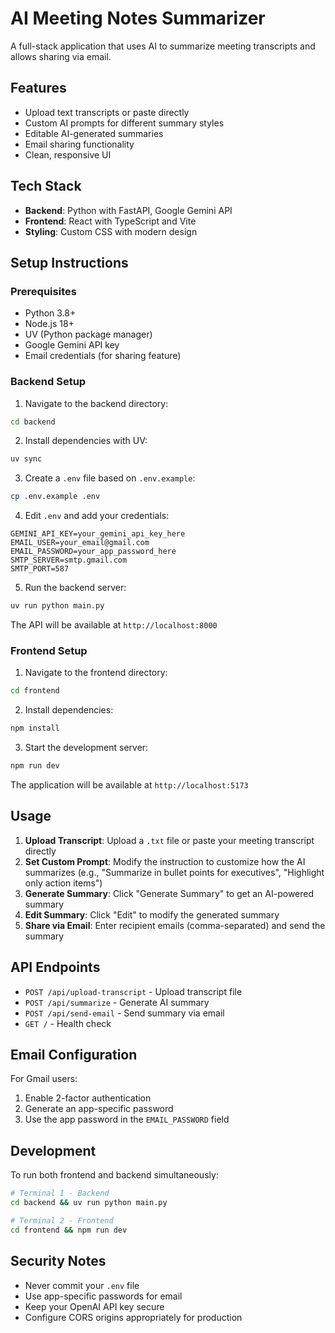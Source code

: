 # AI Meeting Notes Summarizer

A full-stack application that uses AI to summarize meeting transcripts and allows sharing via email.

## Features

- Upload text transcripts or paste directly
- Custom AI prompts for different summary styles
- Editable AI-generated summaries
- Email sharing functionality
- Clean, responsive UI

## Tech Stack

- **Backend**: Python with FastAPI, Google Gemini API
- **Frontend**: React with TypeScript and Vite
- **Styling**: Custom CSS with modern design

## Setup Instructions

### Prerequisites

- Python 3.8+
- Node.js 18+
- UV (Python package manager)
- Google Gemini API key
- Email credentials (for sharing feature)

### Backend Setup

1. Navigate to the backend directory:
```bash
cd backend
```

2. Install dependencies with UV:
```bash
uv sync
```

3. Create a `.env` file based on `.env.example`:
```bash
cp .env.example .env
```

4. Edit `.env` and add your credentials:
```env
GEMINI_API_KEY=your_gemini_api_key_here
EMAIL_USER=your_email@gmail.com
EMAIL_PASSWORD=your_app_password_here
SMTP_SERVER=smtp.gmail.com
SMTP_PORT=587
```

5. Run the backend server:
```bash
uv run python main.py
```

The API will be available at `http://localhost:8000`

### Frontend Setup

1. Navigate to the frontend directory:
```bash
cd frontend
```

2. Install dependencies:
```bash
npm install
```

3. Start the development server:
```bash
npm run dev
```

The application will be available at `http://localhost:5173`

## Usage

1. **Upload Transcript**: Upload a `.txt` file or paste your meeting transcript directly
2. **Set Custom Prompt**: Modify the instruction to customize how the AI summarizes (e.g., "Summarize in bullet points for executives", "Highlight only action items")
3. **Generate Summary**: Click "Generate Summary" to get an AI-powered summary
4. **Edit Summary**: Click "Edit" to modify the generated summary
5. **Share via Email**: Enter recipient emails (comma-separated) and send the summary

## API Endpoints

- `POST /api/upload-transcript` - Upload transcript file
- `POST /api/summarize` - Generate AI summary
- `POST /api/send-email` - Send summary via email
- `GET /` - Health check

## Email Configuration

For Gmail users:
1. Enable 2-factor authentication
2. Generate an app-specific password
3. Use the app password in the `EMAIL_PASSWORD` field

## Development

To run both frontend and backend simultaneously:

```bash
# Terminal 1 - Backend
cd backend && uv run python main.py

# Terminal 2 - Frontend  
cd frontend && npm run dev
```

## Security Notes

- Never commit your `.env` file
- Use app-specific passwords for email
- Keep your OpenAI API key secure
- Configure CORS origins appropriately for production